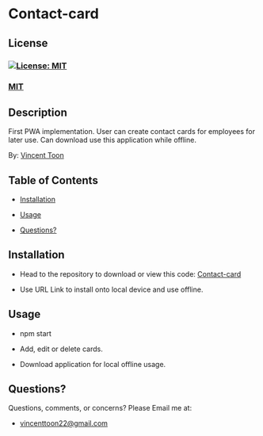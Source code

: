 # Contact-card

## License
### [![License: MIT](https://img.shields.io/badge/License-MIT-yellow.svg)](https://opensource.org/licenses/MIT)
### [MIT](https://opensource.org/licenses/MIT)

## Description

First PWA implementation. User can create contact cards for employees for later use. Can download use this application while offline.

By: [Vincent Toon](https://github.com/Vincenttoon)

## Table of Contents

* [Installation](#installation)

* [Usage](#usage)

* [Questions?](#questions)

## Installation

* Head to the repository to download or view this code: [Contact-card](https://github.com/Vincenttoon/contact-card)

* Use URL Link to install onto local device and use offline.

## Usage

* npm start 

* Add, edit or delete cards. 

* Download application for local offline usage.

## Questions?

Questions, comments, or concerns? Please Email me at:
* vincenttoon22@gmail.com
